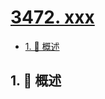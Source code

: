 # [3472. xxx](https://github.com/Tdahuyou/TNotes.leetcode/tree/main/notes/3472.%20xxx)

<!-- region:toc -->

- [1. 📝 概述](#1--概述)

<!-- endregion:toc -->

## 1. 📝 概述
